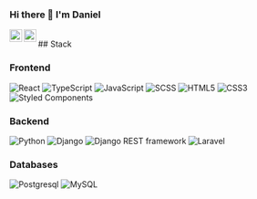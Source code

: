 ### Hi there 👋 I'm Daniel

<a href="https://t.me/tvoykudinov" title="Telegram">
  <img align="left" alt="Telegram" width="22px" src="https://camo.githubusercontent.com/5c1975da7d9ab735ceb71c57b6c7e48ff3e08ca4/68747470733a2f2f6564656e742e6769746875622e696f2f537570657254696e7949636f6e732f696d616765732f7376672f74656c656772616d2e737667">
</a>
<a href="mailto:danielkudinov17@gmail.com" title="Email">
  <img align="left" alt="Email" width="22px" src="https://cdn.icon-icons.com/icons2/294/PNG/128/Mail_31108.png" />
</a>
<br>
## Stack

### Frontend

![React](https://img.shields.io/badge/-React-202020?style=flat-square&logo=react)
![TypeScript](https://img.shields.io/badge/-TypeScript-007ACC?style=flat-square&logo=typescript&logoColor=white)
![JavaScript](https://img.shields.io/badge/-JavaScript-F7DF1C?style=flat-square&logo=javascript&logoColor=white&color=%23FFCE5A)
![SCSS](https://img.shields.io/badge/-SCSS-94476E?style=flat-square&logo=SASS)
![HTML5](https://img.shields.io/badge/-HTML5-%23E44D27?style=flat-square&logo=html5&logoColor=ffffff)
![CSS3](https://img.shields.io/badge/-CSS3-%231572B6?style=flat-square&logo=css3)
![Styled Components](https://img.shields.io/badge/styled--components-DB7093?style=for-the-badge&logo=styled-components&logoColor=white)


### Backend

![Python](https://img.shields.io/badge/-Python-FFFFFF?style=flat-square&logo=Python)
![Django](https://img.shields.io/badge/-Django-092D1F?style=flat-square&logo=Django)
![Django REST framework](https://img.shields.io/badge/-Django%20REST%20framework-A30000?style=flat-square&logo=drf)
![Laravel](https://img.shields.io/badge/laravel-%23FF2D20.svg?style=for-the-badge&logo=laravel&logoColor=white)

### Databases

![Postgresql](https://img.shields.io/badge/-Postgresql-white?style=flat-square&logo=Postgresql)
![MySQL](https://img.shields.io/badge/-MySQL-white?style=flat-square&logo=MySQL)
